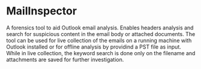 # MailInspector
A forensics tool to aid Outlook email analysis. Enables headers analysis and search for suspicious content in the email body or attached documents. The tool can be used for live collection of the emails on a running machine with Outlook installed or for offline analysis by providind a PST file as input. While in live collection, the keyword search is done only on the filename and attachments are saved for further investigation.
